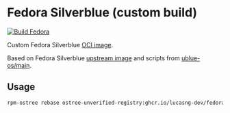 # Fedora Silverblue (custom build)

[![Build Fedora](https://github.com/lucasng-dev/fedora-custom/actions/workflows/build.yml/badge.svg)](https://github.com/lucasng-dev/fedora-custom/actions/workflows/build.yml)

Custom Fedora Silverblue [OCI image](https://coreos.github.io/rpm-ostree/container/).

Based on Fedora Silverblue [upstream image](https://quay.io/repository/fedora-ostree-desktops/silverblue) and scripts from [ublue-os/main](https://github.com/ublue-os/main).

## Usage

```sh
rpm-ostree rebase ostree-unverified-registry:ghcr.io/lucasng-dev/fedora-custom:latest
```
